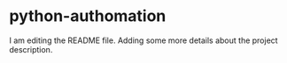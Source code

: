# python-authomation
I am editing the README file. Adding some more details about the project description.
